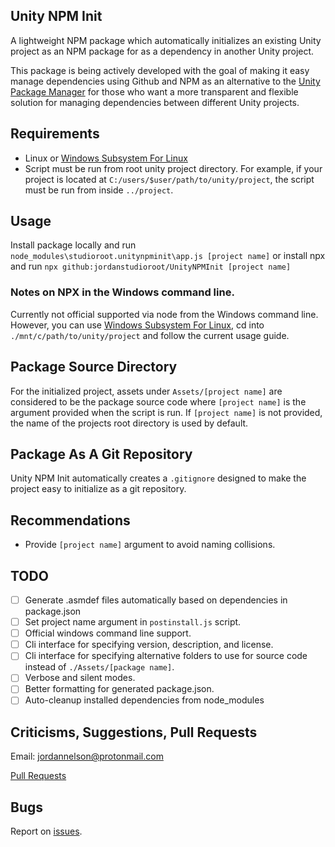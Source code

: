 ## Unity NPM Init
A lightweight NPM package which automatically initializes an existing Unity project as an NPM package for as a dependency in another Unity project.

This package is being actively developed with the goal of making it easy manage dependencies using Github and NPM as an alternative to the [Unity Package Manager](https://docs.unity3d.com/Packages/com.unity.package-manager-ui@1.8/manual/index.html) for those who want a more transparent and flexible solution for managing dependencies between different Unity projects.

## Requirements
- Linux or [Windows Subsystem For Linux](https://docs.microsoft.com/en-us/windows/wsl/install-win10)
- Script must be run from root unity project directory. For example, if your project is located at `C:/users/$user/path/to/unity/project`, the script must be run from inside `../project`.

## Usage
Install package locally and run `node_modules\studioroot.unitynpminit\app.js [project name]` or install npx and run `npx github:jordanstudioroot/UnityNPMInit [project name]`

### Notes on NPX in the Windows command line.
Currently not official supported via node from the Windows command line. However, you can use [Windows Subsystem For Linux](https://docs.microsoft.com/en-us/windows/wsl/install-win10), cd into `./mnt/c/path/to/unity/project` and follow the current usage guide.

## Package Source Directory
For the initialized project, assets under `Assets/[project name]` are considered to be the package source code where `[project name]` is the argument provided when the script is run. If `[project name]` is not provided, the name of the projects root directory is used by default.


## Package As A Git Repository
Unity NPM Init automatically creates a `.gitignore` designed to make the project easy to initialize as a git repository.

## Recommendations
- Provide `[project name]` argument to avoid naming collisions.

## TODO
- [ ] Generate .asmdef files automatically based on dependencies in package.json
- [ ] Set project name argument in `postinstall.js` script.
- [ ] Official windows command line support.
- [ ] Cli interface for specifying version, description, and license.
- [ ] Cli interface for specifying alternative folders to use for source code instead of `./Assets/[package name]`.
- [ ] Verbose and silent modes.
- [ ] Better formatting for generated package.json.
- [ ] Auto-cleanup installed dependencies from node_modules

## Criticisms, Suggestions, Pull Requests
Email: [jordannelson@protonmail.com](mailto:jordannelson@protonmail.com)

[Pull Requests](https://github.com/jordanstudioroot/UnityNPMInit/pulls)

## Bugs
Report on [issues](https://github.com/jordanstudioroot/UnityNPMInit/issues).
